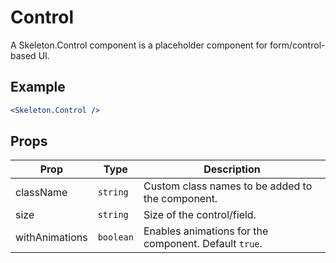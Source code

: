 # Control

A Skeleton.Control component is a placeholder component for form/control-based UI.

## Example

```jsx
<Skeleton.Control />
```

## Props

| Prop           | Type      | Description                                           |
| -------------- | --------- | ----------------------------------------------------- |
| className      | `string`  | Custom class names to be added to the component.      |
| size           | `string`  | Size of the control/field.                            |
| withAnimations | `boolean` | Enables animations for the component. Default `true`. |

